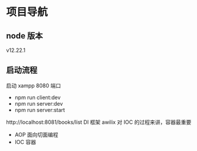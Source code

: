 # 项目导航

## node 版本

v12.22.1

## 启动流程

启动 xampp 8080 端口

- npm run client:dev
- npm run server:dev
- npm run server:start

http://localhost:8081/books/list
DI 框架 awilix
对 IOC 的过程来讲，容器最重要

- AOP 面向切面编程
- IOC 容器
